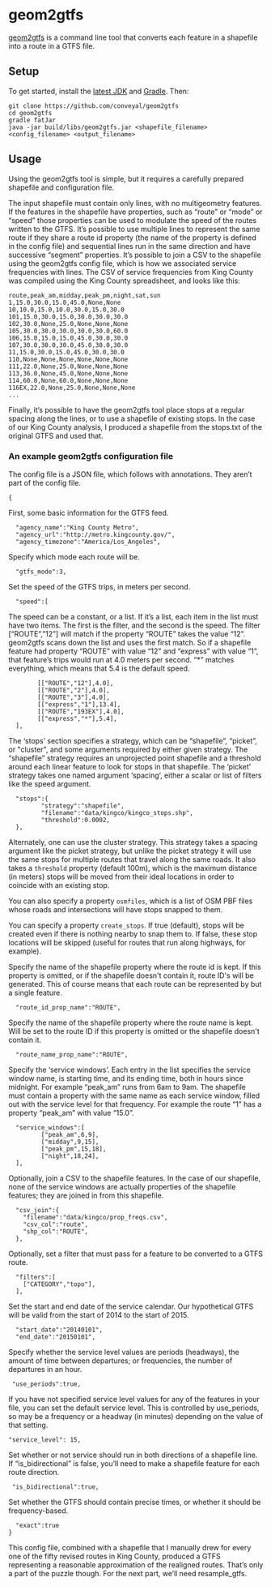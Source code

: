 geom2gtfs
=========

[geom2gtfs](https://github.com/conveyal/geom2gtfs) is a command line tool that converts each feature in a shapefile into a route in a GTFS file.

Setup
-----

To get started, install the [latest JDK](http://www.oracle.com/technetwork/java/javase/downloads/index.html) and [Gradle](http://www.gradle.org/). Then:

```console
git clone https://github.com/conveyal/geom2gtfs
cd geom2gtfs
gradle fatJar
java -jar build/libs/geom2gtfs.jar <shapefile_filename> <config_filename> <output_filename>
```

Usage
-----

Using the geom2gtfs tool is simple, but it requires a carefully prepared shapefile and configuration file.

The input shapefile must contain only lines, with no multigeometry features. If the features in the shapefile have properties, such as “route” or “mode” or “speed” those properties can be used to modulate the speed of the routes written to the GTFS. It’s possible to use multiple lines to represent the same route if they share a route id property (the name of the property is defined in the config file) and sequential lines run in the same direction and have successive “segment” properties. It’s possible to join a CSV to the shapefile using the geom2gtfs config file, which is how we associated service frequencies with lines. The CSV of service frequencies from King County was compiled using the King County spreadsheet, and looks like this:

    route,peak_am,midday,peak_pm,night,sat,sun
    1,15.0,30.0,15.0,45.0,None,None
    10,10.0,15.0,10.0,30.0,15.0,30.0
    101,15.0,30.0,15.0,30.0,30.0,30.0
    102,30.0,None,25.0,None,None,None
    105,30.0,30.0,30.0,30.0,30.0,60.0
    106,15.0,15.0,15.0,45.0,30.0,30.0
    107,30.0,30.0,30.0,45.0,30.0,30.0
    11,15.0,30.0,15.0,45.0,30.0,30.0
    110,None,None,None,None,None,None
    111,22.0,None,25.0,None,None,None
    113,36.0,None,45.0,None,None,None
    114,60.0,None,60.0,None,None,None
    116EX,22.0,None,25.0,None,None,None
    ...

Finally, it’s possible to have the geom2gtfs tool place stops at a regular spacing along the lines, or to use a shapefile of existing stops. In the case of our King County analysis, I produced a shapefile from the stops.txt of the original GTFS and used that.

### An example geom2gtfs configuration file ###

The config file is a JSON file, which follows with annotations. They aren’t part of the config file.

    {
First, some basic information for the GTFS feed.

      "agency_name":"King County Metro",
      "agency_url":"http://metro.kingcounty.gov/",
      "agency_timezone":"America/Los_Angeles",
Specify which mode each route will be.

      "gtfs_mode":3,
Set the speed of the GTFS trips, in meters per second.

      "speed":[
The speed can be a constant, or a list. If it’s a list, each item in the list must have two items. The first is the filter, and the second is the speed. The filter [“ROUTE”,”12”] will match if the property “ROUTE” takes the value “12”. geom2gtfs scans down the list and uses the first match. So if a shapefile feature had property “ROUTE” with value “12” and “express” with value “1”, that feature’s trips would run at 4.0 meters per second. “*” matches everything, which means that 5.4 is the default speed.

            [["ROUTE","12"],4.0],
            [["ROUTE","2"],4.0],
            [["ROUTE","3"],4.0],
            [["express","1"],13.4],
            [["ROUTE","193EX"],4.0],
            [["express","*"],5.4],
      ],
The ‘stops’ section specifies a strategy, which can be “shapefile”, “picket”, or "cluster", and some arguments required by either given strategy. The “shapefile” strategy requires an unprojected point shapefile and a threshold around each linear feature to look for stops in that shapefile. The ‘picket’ strategy takes one named argument ‘spacing’, either a scalar or list of filters like the speed argument.

      "stops":{
             "strategy":"shapefile",
             "filename":"data/kingco/kingco_stops.shp",
             "threshold":0.0002,
      },

Alternately, one can use the cluster strategy. This strategy takes a spacing argument like the picket strategy, but unlike the picket strategy it will use the same stops for multiple routes that travel along the same roads. It also takes a `threshold` property (default 100m), which is the maximum distance (in meters) stops will be moved from their ideal locations in order to coincide with an existing stop.

You can also specify a property `osmfiles`, which is a list of OSM PBF files whose roads and intersections will have stops snapped to them.

You can specify a property `create_stops`. If true (default), stops will be created even if there is nothing nearby to snap them to. If false, these stop locations will be skipped (useful for routes that run along highways, for example).

Specify the name of the shapefile property where the route id is kept. If this property is omitted, or if the shapefile doesn't contain it, route ID's will be generated. This of course means that each route can be represented by but a single feature.

      "route_id_prop_name":"ROUTE",
Specify the name of the shapefile property where the route name is kept. Will be set to the route ID if this property is omitted or the shapefile doesn't contain it.

      "route_name_prop_name":"ROUTE",
Specify the ‘service windows’. Each entry in the list specifies the service window name, is starting time, and its ending time, both in hours since midnight. For example “peak_am” runs from 6am to 9am. The shapefile must contain a property with the same name as each service window, filled out with the service level for that frequency. For example the route “1” has a property “peak_am” with value “15.0”.

      "service_windows":[
             ["peak_am",6,9],
             ["midday",9,15],
             ["peak_pm",15,18],
             ["night",18,24],
      ],
Optionally, join a CSV to the shapefile features. In the case of our shapefile, none of the service windows are actually properties of the shapefile features; they are joined in from this shapefile.

      "csv_join":{
        "filename":"data/kingco/prop_freqs.csv",
        "csv_col":"route",
        "shp_col":"ROUTE",
      },
Optionally, set a filter that must pass for a feature to be converted to a GTFS route.

      "filters":[
        ["CATEGORY","topo"],
      ],
Set the start and end date of the service calendar. Our hypothetical GTFS will be valid from the start of 2014 to the start of 2015.

      "start_date":"20140101",
      "end_date":"20150101",
Specify whether the service level values are periods (headways), the amount of time between departures; or frequencies, the number of departures in an hour.

     "use_periods":true,

If you have not specified service level values for any of the features in your file, you can set the default service level. This is controlled by use_periods, so may be a frequency or a headway (in minutes) depending on the value of that setting.

    "service_level": 15,

Set whether or not service should run in both directions of a shapefile line. If “is_bidirectional” is false, you’ll need to make a shapefile feature for each route direction.

     "is_bidirectional":true,
Set whether the GTFS should contain precise times, or whether it should be frequency-based.

      "exact":true
    }

This config file, combined with a shapefile that I manually drew for every one of the fifty revised routes in King County, produced a GTFS representing a reasonable approximation of the realigned routes. That’s only a part of the puzzle though. For the next part, we’ll need resample_gtfs.
